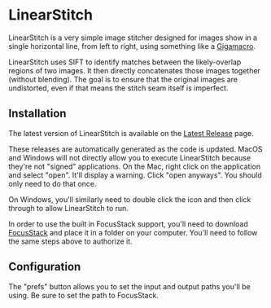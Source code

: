 # LinearStitch #

LinearStitch is a very simple image stitcher designed for images show in a single horizontal line, from left to right, using something like a [Gigamacro](http://www.gigamacro.com).  

LinearStitch uses SIFT to identify matches between the likely-overlap regions of two images.  It then directly concatenates those images together (without blending).  The goal is to ensure that the original images are undistorted, even if that means the stitch seam itself is imperfect.

## Installation

The latest version of LinearStitch is available on the [Latest Release](https://github.com/UMN-LATIS/LinearStitch/releases/tag/latest) page. 

These releases are automatically generated as the code is updated. MacOS and Windows will not directly allow you to execute LinearStitch because they're not "signed" applications. On the Mac, right click on the application and select "open". It'll display a warning. Click "open anyways". You should only need to do that once.

On Windows, you'll similarly need to double click the icon and then click through to allow LinearStitch to run.

In order to use the built in FocusStack support, you'll need to download [FocusStack](https://github.com/PetteriAimonen/focus-stack) and place it in a folder on your computer. You'll need to follow the same steps above to authorize it.

## Configuration
The "prefs" button allows you to set the input and output paths you'll be using. Be sure to set the path to FocusStack. 